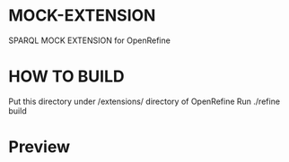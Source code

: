 # MOCK-EXTENSION
SPARQL MOCK EXTENSION for OpenRefine

# HOW TO BUILD
Put this directory under /extensions/ directory of OpenRefine
Run ./refine build

# Preview
